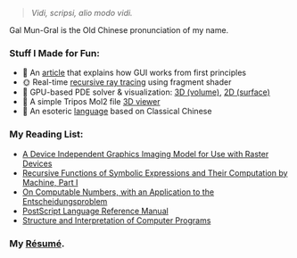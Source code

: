 > *Vidi, scripsi, alio modo vidi.*

Gal Mun-Gral is the Old Chinese pronunciation of my name.

### Stuff I Made for Fun:
- 📜 An [article](https://galmungral.github.io/sigui/) that explains how GUI works from first principles
- 🌞 Real-time [recursive ray tracing](https://galmungral.github.io/gl-raytracer/) using fragment shader
- 🌌 GPU-based PDE solver & visualization: [3D (volume)](https://galmungral.github.io/fdm-3d/), [2D (surface)](https://galmungral.github.io/fdm-2d/)
- 🧬 A simple Tripos Mol2 file [3D viewer](https://galmungral.github.io/mol-renderer)
- 🔣 An esoteric [language](https://galmungral.github.io/hanbun-lang/) based on Classical Chinese

### My Reading List:
- [A Device Independent Graphics Imaging Model for Use with Raster Devices](https://dl.acm.org/doi/pdf/10.1145/800064.801297)
- [Recursive Functions of Symbolic Expressions and Their Computation by Machine, Part I](https://dl.acm.org/doi/pdf/10.1145/367177.367199)
- [On Computable Numbers, with an Application to the Entscheidungsproblem](https://www.cs.virginia.edu/~robins/Turing_Paper_1936.pdf)
- [PostScript Language Reference Manual](https://www.adobe.com/jp/print/postscript/pdfs/PLRM.pdf)
- [Structure and Interpretation of Computer Programs](https://mitp-content-server.mit.edu/books/content/sectbyfn/books_pres_0/6515/sicp.zip/full-text/book/book-Z-H-4.html#%25_toc_start)


### My [Résumé](https://raw.githubusercontent.com/GalMunGral/galmungral/main/RESUME). 


